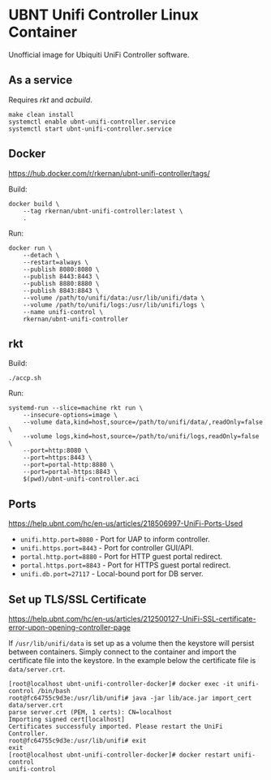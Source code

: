 # UBNT Unifi Controller Linux Container

Unofficial image for Ubiquiti UniFi Controller software.

## As a service

Requires *rkt* and *acbuild*.

```
make clean install
systemctl enable ubnt-unifi-controller.service
systemctl start ubnt-unifi-controller.service
```

## Docker

https://hub.docker.com/r/rkernan/ubnt-unifi-controller/tags/

Build:
```
docker build \
    --tag rkernan/ubnt-unifi-controller:latest \
    .
```

Run:
```
docker run \
    --detach \
    --restart=always \
    --publish 8080:8080 \
    --publish 8443:8443 \
    --publish 8880:8880 \
    --publish 8843:8843 \
    --volume /path/to/unifi/data:/usr/lib/unifi/data \
    --volume /path/to/unifi/logs:/usr/lib/unifi/logs \
    --name unifi-control \
    rkernan/ubnt-unifi-controller
```

## rkt

Build:
```
./accp.sh
```

Run:
```
systemd-run --slice=machine rkt run \
    --insecure-options=image \
    --volume data,kind=host,source=/path/to/unifi/data/,readOnly=false \
    --volume logs,kind=host,source=/path/to/unifi/logs,readOnly=false \
    --port=http:8080 \
    --port=https:8443 \
    --port=portal-http:8880 \
    --port=portal-https:8843 \
    $(pwd)/ubnt-unifi-controller.aci
```

## Ports

https://help.ubnt.com/hc/en-us/articles/218506997-UniFi-Ports-Used

- `unifi.http.port=8080` - Port for UAP to inform controller.
- `unifi.https.port=8443` - Port for controller GUI/API.
- `portal.http.port=8880` - Port for HTTP guest portal redirect.
- `portal.https.port=8843` - Port for HTTPS guest portal redirect.
- `unifi.db.port=27117` - Local-bound port for DB server.

## Set up TLS/SSL Certificate

https://help.ubnt.com/hc/en-us/articles/212500127-UniFi-SSL-certificate-error-upon-opening-controller-page

If `/usr/lib/unifi/data` is set up as a volume then the keystore will persist
between containers. Simply connect to the container and import the
certificate file into the keystore. In the example below the certificate file
is `data/server.crt`.

```
[root@localhost ubnt-unifi-controller-docker]# docker exec -it unifi-control /bin/bash
root@fc64755c9d3e:/usr/lib/unifi# java -jar lib/ace.jar import_cert data/server.crt
parse server.crt (PEM, 1 certs): CN=localhost
Importing signed cert[localhost]
Certificates successfuly imported. Please restart the UniFi Controller.
root@fc64755c9d3e:/usr/lib/unifi# exit
exit
[root@localhost ubnt-unifi-controller-docker]# docker restart unifi-control
unifi-control
```
